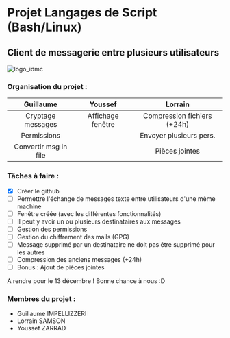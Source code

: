 # Projet Langages de Script (Bash/Linux)
## Client de messagerie entre plusieurs utilisateurs
![logo_idmc](https://idmc.univ-lorraine.fr/wp-content/uploads/2020/04/idmc-ul-logo-2020.png)

### Organisation du projet :

| Guillaume | Youssef | Lorrain |
|:---------:|:-------:|:-------:|
| Cryptage messages |	Affichage fenêtre | Compression fichiers (+24h) |
| Permissions       |			  | Envoyer plusieurs pers.     |
| Convertir msg in file |                 | Pièces jointes		|	

### Tâches à faire :

- [x] Créer le github
- [ ] Permettre l'échange de messages texte entre utilisateurs d'une même machine
- [ ] Fenêtre créée (avec les différentes fonctionnalités)
- [ ] Il peut y avoir un ou plusieurs destinataires aux messages
- [ ] Gestion des permissions
- [ ] Gestion du chiffrement des mails (GPG)
- [ ] Message supprimé par un destinataire ne doit pas être supprimé pour les autres
- [ ] Compression des anciens messages (+24h)
- [ ] Bonus : Ajout de pièces jointes

A rendre pour le 13 décembre ! 
Bonne chance à nous :D

### Membres du projet :

* Guillaume IMPELLIZZERI
* Lorrain SAMSON
* Youssef ZARRAD
